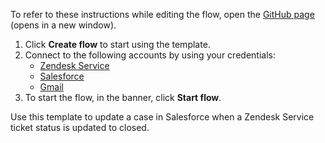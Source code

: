 To refer to these instructions while editing the flow, open the [GitHub page](https://github.com/ot4i/app-connect-templates/tree/main/resources/markdown/Update%20a%20case%20in%20Salesforce%20when%20a%20Zendesk%20Service%20ticket%20status%20is%20updated%20to%20closed_instructions.md) (opens in a new window).

1. Click **Create flow** to start using the template.
2. Connect to the following accounts by using your credentials:
   - [Zendesk Service](https://www.ibm.com/docs/en/app-connect/containers_cd?topic=apps-zendesk-service)
   - [Salesforce](https://www.ibm.com/docs/en/app-connect/containers_cd?topic=apps-salesforce)
   - [Gmail](https://www.ibm.com/docs/en/app-connect/containers_cd?topic=apps-gmail)
3. To start the flow, in the banner, click **Start flow**.


Use this template to update a case in Salesforce when a Zendesk Service ticket status is updated to closed.






